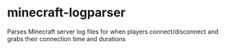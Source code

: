 # minecraft-logparser
Parses Minecraft server log files for when players connect/disconnect and grabs their connection time and durations
